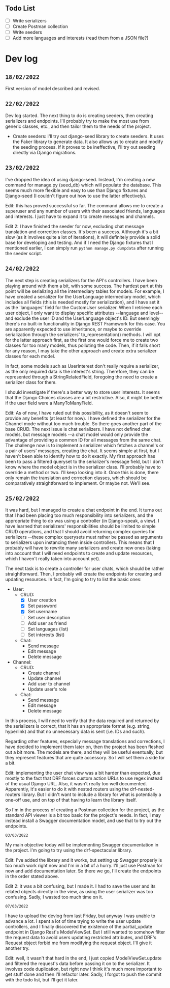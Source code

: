 ## Todo List

- [ ] Write serializers
- [ ] Create Postman collection
- [ ] Write seeders
- [ ] Add more languages and interests (read them from a JSON file?)

# Dev log

## `18/02/2022`

First version of model described and revised.

## `22/02/2022`

Dev log started. The next thing to do is creating seeders, then creating serializers and endpoints. I'll probably try to
make the most use from generic classes, etc., and then tailor them to the needs of the project.

- Create seeders: I'll try out django-seed library to create seeders. It uses the Faker library to generate data. It
  also allows us to create and modify the seeding process. If it proves to be ineffective, I'll try out seeding directly
  via Django migrations.

## `23/02/2022`

I've dropped the idea of using django-seed. Instead, I'm creating a new command for manage.py (seed_db) which will
populate the database. This seems much more flexible and easy to use than Django fixtures and Django-seed (I couldn't
figure out how to use the latter effectively).

Edit: this has proved successful so far. The command allows me to create a superuser and any number of users with their
associated friends, languages and interests. I just have to expand it to create messages and channels.

Edit 2: I have finished the seeder for now, excluding chat message translation and correction classes. It's been a
success. Although it's a bit slow (as it involves quite a lot of iterations), it will definitely provide a solid base
for developing and testing. And if I need the Django fixtures that I mentioned earlier, I can simply
run `python manage.py dumpdata` after running the seeder script.

## `24/02/2022`

The next step is creating serializers for the API's controllers. I have been playing around with them a bit, with some
success. The hardest part at this point will be serializing all the intermediary tables for models. For example, I have
created a serializer for the UserLanguage intermediary model, which includes all fields (this is needed mostly for
serialization), and I have set it as the 'languages' field for the CustomUser serializer. When I retrieve each user
object, I only want to display specific attributes --language and level-- and exclude the user ID and the UserLanguage
object's ID. But seemingly there's no built-in functionality in Django REST Framework for this case. You are apparently
expected to use inheritance, or maybe to override serialization through the serializers' to_representation() methods. I
will opt for the latter approach first, as the first one would force me to create two classes for too many models, thus
polluting the code. Then, if it falls short for any reason, I may take the other approach and create extra serializer
classes for each model.

In fact, some models such as UserInterest don't really require a serializer, as the only required data is the interest's
string. Therefore, they can be represented through a StringRelatedField, foregoing the need to create a serializer class
for them.

I should investigate if there's a better way to store user interests. It seems that the Django Choices classes are a bit
restrictive. Also, it might be better if the user field were a ManyToManyField.

Edit: As of now, I have ruled out this possibility, as it doesn't seem to provide any benefits (at least for now). I
have defined the serializer for the Channel mode without too much trouble. So there goes another part of the base CRUD.
The next issue is chat serializers. I have not defined chat models, but message models --a chat model would only provide
the advantage of providing a common ID for all messages from the same chat. The challenge now is to implement a
serializer which fetches a channel's or a pair of users' messages, creating the chat. It seems simple at first, but I
haven't been able to identify how to do it exactly. My first approach has been to pass a filtered queryset to the
serializer's message field, but I don't know where the model object is in the serializer class. I'll probably have to
override a method or two. I'll keep looking into it. Once this is done, there only remain the translation and correction
classes, which should be comparatively straightforward to implement. Or maybe not. We'll see.

## `25/02/2022`

It was hard, but I managed to create a chat endpoint in the end. It turns out that I had been placing too much
responsibility into serializers, and the appropriate thing to do was using a controller (in Django-speak, a view). I
have learned that serializers' responsibilities should be limited to simple CRUD operations, and that I should avoid
returning complex queries for serializers --these complex querysets must rather be passed as arguments to serializers
upon instancing them inside controllers. This means that I probably will have to rewrite many serializers and create new
ones (taking into account that I will need endpoints to create and update resources, which I haven't really taken into
account yet).

The next task is to create a controller for user chats, which should be rather straightforward. Then, I probably will
create the endpoints for creating and updating resources. In fact, I'm going to try to list the basic ones:

- User:
    - CRUD:
        - [x] User creation
        - [x] Set password
        - [x] Set username
        - [ ] Set user description
        - [ ] Add user as friend
        - [ ] Set languages (list)
        - [ ] Set interests (list)
    - Chat:
        - Send message
        - Edit message
        - Delete message
- Channel:
    - CRUD:
        - Create channel
        - Update channel
        - Add user to channel
        - Update user's role
    - Chat:
        - Send message
        - Edit message
        - Delete message

In this process, I will need to verify that the data required and returned by the serializers is correct, that it has an
appropriate format (e.g. string, hyperlink) and that no unnecessary data is sent (i.e. IDs and such).

Regarding other features, especially message translations and corrections, I have decided to implement them later on,
then the project has been fleshed out a bit more. The models are there, and they will be useful eventually, but they
represent features that are quite accessory. So I will set them a side for a bit.

Edit: implementing the user chat view was a bit harder than expected, due mostly to the fact that DRF forces custom
action URLs to use regex instead of the usual Django URL. Also, it wasn't really too well documented. Apparently, it's
easier to do it with nested routers using the drf-nested-routers library. But I didn't want to include a library for
what is potentially a one-off use, and on top of that having to learn the library itself.

So I'm in the process of creating a Postman collection for the project, as the standard API viewer is a bit too basic
for the project's needs. In fact, I may instead install a Swagger documentation model, and use that to try out the
endpoints.

`03/03/2022`

My main objective today will be implementing Swagger documentation in the project. I'm going to try using the
drf-spectacular library.

Edit: I've added the library and it works, but setting up Swagger properly is too much work right now and I'm in a bit
of a hurry. I'll just use Postman for now and add documentation later. So there we go, I'll create the endpoints in the
order stated above.

Edit 2: it was a bit confusing, but I made it. I had to save the user and its related objects directly in the view, as
using the user serializer was too confusing. Sadly, I wasted too much time on it.

`07/03/2022`

I have to upload the devlog from last Friday, but anyway I was unable to advance a lot. I spent a lot of time trying to
write the user update controllers, and I finally discovered the existence of the partial_update endpoint in Django
Rest's ModelViewSet. But I still wanted to somehow filter the request data to avoid users updating restricted
attributes, and DRF's Request object forbid me from modifying the request object. I'll give it another try.

Edit: well, it wasn't that hard in the end, I just copied ModelViewSet.update and filtered the request's data before passing it on to the serializer. It involves code duplication, but right now I think it's much more important to get stuff done and then I'll refactor later. Sadly, I forgot to push the commit with the todo list, but I'll get it later.
